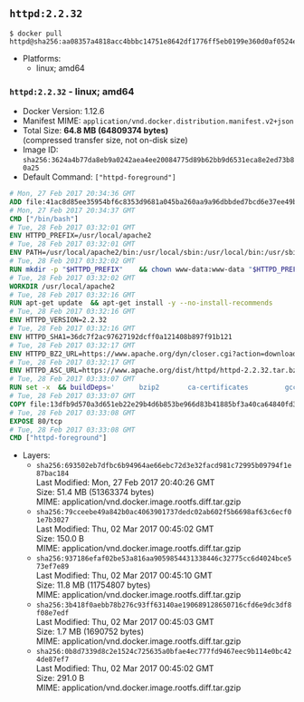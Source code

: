 ## `httpd:2.2.32`

```console
$ docker pull httpd@sha256:aa08357a4818acc4bbbc14751e8642df1776ff5eb0199e360d0af0524eb8b883
```

-	Platforms:
	-	linux; amd64

### `httpd:2.2.32` - linux; amd64

-	Docker Version: 1.12.6
-	Manifest MIME: `application/vnd.docker.distribution.manifest.v2+json`
-	Total Size: **64.8 MB (64809374 bytes)**  
	(compressed transfer size, not on-disk size)
-	Image ID: `sha256:3624a4b77da8eb9a0242aea4ee20084775d89b62bb9d6531eca8e2ed73b80a25`
-	Default Command: `["httpd-foreground"]`

```dockerfile
# Mon, 27 Feb 2017 20:34:36 GMT
ADD file:41ac8d85ee35954bf6c8353d9681a045ba260aa9a96dbbded7bcd6e37ee49bea in / 
# Mon, 27 Feb 2017 20:34:37 GMT
CMD ["/bin/bash"]
# Tue, 28 Feb 2017 03:32:01 GMT
ENV HTTPD_PREFIX=/usr/local/apache2
# Tue, 28 Feb 2017 03:32:01 GMT
ENV PATH=/usr/local/apache2/bin:/usr/local/sbin:/usr/local/bin:/usr/sbin:/usr/bin:/sbin:/bin
# Tue, 28 Feb 2017 03:32:02 GMT
RUN mkdir -p "$HTTPD_PREFIX" 	&& chown www-data:www-data "$HTTPD_PREFIX"
# Tue, 28 Feb 2017 03:32:02 GMT
WORKDIR /usr/local/apache2
# Tue, 28 Feb 2017 03:32:16 GMT
RUN apt-get update 	&& apt-get install -y --no-install-recommends 		libapr1 		libaprutil1 		libaprutil1-ldap 		libapr1-dev 		libaprutil1-dev 		libpcre++0 		libssl1.0.0 	&& rm -r /var/lib/apt/lists/*
# Tue, 28 Feb 2017 03:32:16 GMT
ENV HTTPD_VERSION=2.2.32
# Tue, 28 Feb 2017 03:32:16 GMT
ENV HTTPD_SHA1=36dc7f2ac97627192dcff0a121408b897f91b121
# Tue, 28 Feb 2017 03:32:17 GMT
ENV HTTPD_BZ2_URL=https://www.apache.org/dyn/closer.cgi?action=download&filename=httpd/httpd-2.2.32.tar.bz2
# Tue, 28 Feb 2017 03:32:17 GMT
ENV HTTPD_ASC_URL=https://www.apache.org/dist/httpd/httpd-2.2.32.tar.bz2.asc
# Tue, 28 Feb 2017 03:33:07 GMT
RUN set -x 	&& buildDeps=' 		bzip2 		ca-certificates 		gcc 		libpcre++-dev 		libssl-dev 		make 		wget 	' 	&& apt-get update 	&& apt-get install -y --no-install-recommends $buildDeps 	&& rm -r /var/lib/apt/lists/* 		&& wget -O httpd.tar.bz2 "$HTTPD_BZ2_URL" 	&& echo "$HTTPD_SHA1 *httpd.tar.bz2" | sha1sum -c - 	&& wget -O httpd.tar.bz2.asc "$HTTPD_ASC_URL" 	&& export GNUPGHOME="$(mktemp -d)" 	&& gpg --keyserver ha.pool.sks-keyservers.net --recv-keys B1B96F45DFBDCCF974019235193F180AB55D9977 	&& gpg --batch --verify httpd.tar.bz2.asc httpd.tar.bz2 	&& rm -r "$GNUPGHOME" httpd.tar.bz2.asc 		&& mkdir -p src 	&& tar -xvf httpd.tar.bz2 -C src --strip-components=1 	&& rm httpd.tar.bz2 	&& cd src 		&& ./configure 		--prefix="$HTTPD_PREFIX" 		--enable-mods-shared='all ssl ldap cache proxy authn_alias mem_cache file_cache authnz_ldap charset_lite dav_lock disk_cache' 	&& make -j "$(nproc)" 	&& make install 		&& cd .. 	&& rm -r src man manual 		&& sed -ri 		-e 's!^(\s*CustomLog)\s+\S+!\1 /proc/self/fd/1!g' 		-e 's!^(\s*ErrorLog)\s+\S+!\1 /proc/self/fd/2!g' 		"$HTTPD_PREFIX/conf/httpd.conf" 		&& apt-get purge -y --auto-remove $buildDeps
# Tue, 28 Feb 2017 03:33:07 GMT
COPY file:13dfb9d570a3d651eb22e29b4d6b853be966d83b41885bf3a40ca64840fd3db2 in /usr/local/bin/ 
# Tue, 28 Feb 2017 03:33:08 GMT
EXPOSE 80/tcp
# Tue, 28 Feb 2017 03:33:08 GMT
CMD ["httpd-foreground"]
```

-	Layers:
	-	`sha256:693502eb7dfbc6b94964ae66ebc72d3e32facd981c72995b09794f1e87bac184`  
		Last Modified: Mon, 27 Feb 2017 20:40:26 GMT  
		Size: 51.4 MB (51363374 bytes)  
		MIME: application/vnd.docker.image.rootfs.diff.tar.gzip
	-	`sha256:79cceebe49a842b0ac4063901737dedc02ab602f5b6698af63c6ecf01e7b3027`  
		Last Modified: Thu, 02 Mar 2017 00:45:02 GMT  
		Size: 150.0 B  
		MIME: application/vnd.docker.image.rootfs.diff.tar.gzip
	-	`sha256:937186efaf02be53a816aa9059854431338446c32775cc6d4024bce573ef7e89`  
		Last Modified: Thu, 02 Mar 2017 00:45:10 GMT  
		Size: 11.8 MB (11754807 bytes)  
		MIME: application/vnd.docker.image.rootfs.diff.tar.gzip
	-	`sha256:3b418f0aebb78b276c93ff63140ae190689128650716cfd6e9dc3df8f08e7edf`  
		Last Modified: Thu, 02 Mar 2017 00:45:03 GMT  
		Size: 1.7 MB (1690752 bytes)  
		MIME: application/vnd.docker.image.rootfs.diff.tar.gzip
	-	`sha256:0b8d7339d8c2e1524c725635a0bfae4ec777fd9467eec9b114e0bc424de87ef7`  
		Last Modified: Thu, 02 Mar 2017 00:45:02 GMT  
		Size: 291.0 B  
		MIME: application/vnd.docker.image.rootfs.diff.tar.gzip
